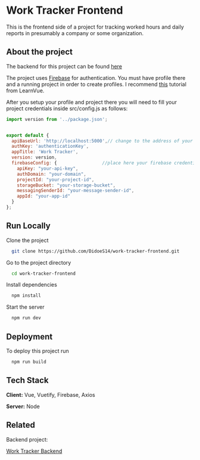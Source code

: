 
# Work Tracker Frontend

This is the frontend side of a project for tracking worked hours and daily reports in presumably a company or some organization. 
## About the project

The backend for this project can be found [here](https://github.com/DidoeS14/work-tracker-backend?tab=readme-ov-file)

The project uses [Firebase](https://firebase.google.com) for authentication. You must have profile there and a running project in order to create profiles. I recommend [this](https://learnvue.co/articles/vue-firebase-authentication) tutorial from LearnVue.

After you setup your profile and project there you will need to fill your project credentials inside src/config.js as follows:

```javascript
import version from '../package.json';


export default {
  apiBaseUrl: 'http://localhost:5000',// change to the address of your server
  authKey: 'authenticationKey',
  appTitle: 'Work Tracker',
  version: version,
  firebaseConfig: {                 //place here your firebase credentials
    apiKey: "your-api-key",
    authDomain: "your-domain",
    projectId: "your-project-id",
    storageBucket: "your-storage-bucket",
    messagingSenderId: "your-message-sender-id",
    appId: "your-app-id"
  }
};

```

## Run Locally

Clone the project

```bash
  git clone https://github.com/DidoeS14/work-tracker-frontend.git
```

Go to the project directory

```bash
  cd work-tracker-frontend
```

Install dependencies

```bash
  npm install
```

Start the server

```bash
  npm run dev
```


## Deployment

To deploy this project run

```bash
  npm run build
```


## Tech Stack

**Client:** Vue, Vuetify, Firebase, Axios

**Server:** Node


## Related

Backend project:

[Work Tracker Backend](https://github.com/DidoeS14/work-tracker-backend?tab=readme-ov-file)

